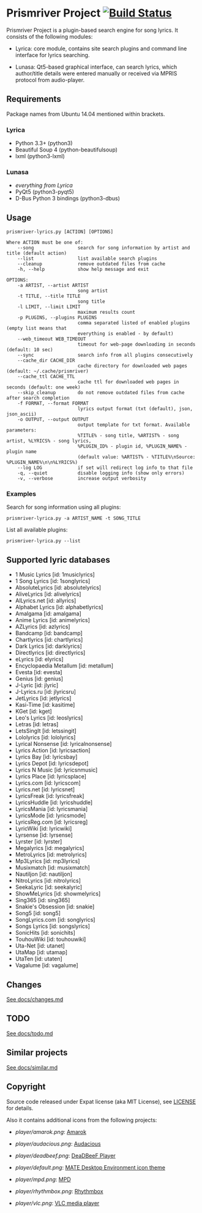 # Prismriver Project [![Build Status](https://travis-ci.org/anlar/prismriver.svg?branch=master)](https://travis-ci.org/anlar/prismriver)

Prismriver Project is a plugin-based search engine for song lyrics. It consists of the following modules:

* Lyrica: core module, contains site search plugins and command line interface for lyrics searching.

* Lunasa: Qt5-based graphical interface, can search lyrics, which author/title details were entered manually or received via MPRIS protocol from audio-player.


## Requirements

Package names from Ubuntu 14.04 mentioned within brackets.

### Lyrica

* Python 3.3+ (python3)
* Beautiful Soup 4 (python-beautifulsoup)
* lxml (python3-lxml)

### Lunasa

* *everything from Lyrica*
* PyQt5 (python3-pyqt5)
* D-Bus Python 3 bindings (python3-dbus)


## Usage

    prismriver-lyrics.py [ACTION] [OPTIONS]

    Where ACTION must be one of:
        --song                search for song information by artist and title (default action)
        --list                list available search plugins
        --cleanup             remove outdated files from cache
        -h, --help            show help message and exit

    OPTIONS:
        -a ARTIST, --artist ARTIST
                              song artist
        -t TITLE, --title TITLE
                              song title
        -l LIMIT, --limit LIMIT
                              maximum results count
        -p PLUGINS, --plugins PLUGINS
                              comma separated listed of enabled plugins (empty list means that
                              everything is enabled - by default)
        --web_timeout WEB_TIMEOUT
                              timeout for web-page downloading in seconds (default: 10 sec)
        --sync                search info from all plugins consecutively
        --cache_dir CACHE_DIR
                              cache directory for downloaded web pages (default: ~/.cache/prismriver)
        --cache_ttl CACHE_TTL
                              cache ttl for downloaded web pages in seconds (default: one week)
        --skip_cleanup        do not remove outdated files from cache after search completion
        -f FORMAT, --format FORMAT
                              lyrics output format (txt (default), json, json_ascii)
        -o OUTPUT, --output OUTPUT
                              output template for txt format. Available parameters:
                              %TITLE% - song title, %ARTIST% - song artist, %LYRICS% - song lyrics,
                              %PLUGIN_ID% - plugin id, %PLUGIN_NAME% - plugin name
                              (default value: %ARTIST% - %TITLE%\nSource: %PLUGIN_NAME%\n\n%LYRICS%)
        --log LOG             if set will redirect log info to that file
        -q, --quiet           disable logging info (show only errors)
        -v, --verbose         increase output verbosity


### Examples

Search for song information using all plugins:

    prismriver-lyrica.py -a ARTIST_NAME -t SONG_TITLE

List all available plugins:

    prismriver-lyrica.py --list


## Supported lyric databases

* 1 Music Lyrics       [id: 1musiclyrics]
* 1 Song Lyrics        [id: 1songlyrics]
* AbsoluteLyrics       [id: absolutelyrics]
* AliveLyrics          [id: alivelyrics]
* AlLyrics.net         [id: allyrics]
* Alphabet Lyrics      [id: alphabetlyrics]
* Amalgama             [id: amalgama]
* Anime Lyrics         [id: animelyrics]
* AZLyrics             [id: azlyrics]
* Bandcamp             [id: bandcamp]
* Chartlyrics          [id: chartlyrics]
* Dark Lyrics          [id: darklyrics]
* Directlyrics         [id: directlyrics]
* eLyrics              [id: elyrics]
* Encyclopaedia Metallum [id: metallum]
* Evesta               [id: evesta]
* Genius               [id: genius]
* J-Lyric              [id: jlyric]
* J-Lyrics.ru          [id: jlyricsru]
* JetLyrics            [id: jetlyrics]
* Kasi-Time            [id: kasitime]
* KGet                 [id: kget]
* Leo's Lyrics         [id: leoslyrics]
* Letras               [id: letras]
* LetsSingIt           [id: letssingit]
* Lololyrics           [id: lololyrics]
* Lyrical Nonsense     [id: lyricalnonsense]
* Lyrics Action        [id: lyricsaction]
* Lyrics Bay           [id: lyricsbay]
* Lyrics Depot         [id: lyricsdepot]
* Lyrics N Music       [id: lyricsnmusic]
* Lyrics Place         [id: lyricsplace]
* Lyrics.com           [id: lyricscom]
* Lyrics.net           [id: lyricsnet]
* LyricsFreak          [id: lyricsfreak]
* LyricsHuddle         [id: lyricshuddle]
* LyricsMania          [id: lyricsmania]
* LyricsMode           [id: lyricsmode]
* LyricsReg.com        [id: lyricsreg]
* LyricWiki            [id: lyricwiki]
* Lyrsense             [id: lyrsense]
* Lyrster              [id: lyrster]
* Megalyrics           [id: megalyrics]
* MetroLyrics          [id: metrolyrics]
* Mp3Lyrics            [id: mp3lyrics]
* Musixmatch           [id: musixmatch]
* Nautiljon            [id: nautiljon]
* NitroLyrics          [id: nitrolyrics]
* SeekaLyric           [id: seekalyric]
* ShowMeLyrics         [id: showmelyrics]
* Sing365              [id: sing365]
* Snakie's Obsession   [id: snakie]
* Song5                [id: song5]
* SongLyrics.com       [id: songlyrics]
* Songs Lyrics         [id: songslyrics]
* SonicHits            [id: sonichits]
* TouhouWiki           [id: touhouwiki]
* Uta-Net              [id: utanet]
* UtaMap               [id: utamap]
* UtaTen               [id: utaten]
* Vagalume             [id: vagalume]


## Changes

[See docs/changes.md](docs/changes.md)


## TODO

[See docs/todo.md](docs/todo.md)


## Similar projects

[See docs/similar.md](docs/similar.md)


## Copyright

Source code released under Expat license (aka MIT License), see [LICENSE](LICENSE) for details.

Also it contains additional icons from the following projects:

* *player/amarok.png*: [Amarok](https://quickgit.kde.org/?p=amarok.git&a=blob&f=images/amarok_icon.svg)

* *player/audacious.png*: [Audacious](https://github.com/audacious-media-player/audacious/blob/master/images/audacious.svg)

* *player/deadbeef.png*: [DeaDBeeF Player](https://github.com/Alexey-Yakovenko/deadbeef/blob/master/icons/256x256/deadbeef.png)

* *player/default.png*: [MATE Desktop Environment icon theme](https://github.com/mate-desktop/mate-icon-theme/blob/master/mate/256x256/mimetypes/audio-x-generic.png)

* *player/mpd.png*: [MPD](http://git.musicpd.org/cgit/master/mpd.git/plain/mpd.svg)

* *player/rhythmbox.png*: [Rhythmbox](https://git.gnome.org/browse/rhythmbox/plain/data/icons/hicolor/256x256/apps/rhythmbox.png)

* *player/vlc.png*: [VLC media player](https://github.com/videolan/vlc/blob/master/share/icons/256x256/vlc.png)